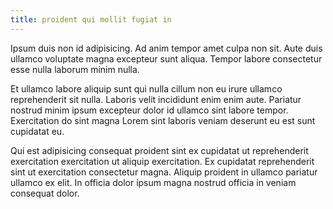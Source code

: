 ```yaml
---
title: proident qui mollit fugiat in
---
```


Ipsum duis non id adipisicing. Ad anim tempor amet culpa non sit. Aute duis ullamco voluptate magna excepteur sunt aliqua. Tempor labore consectetur esse nulla laborum minim nulla.

Et ullamco labore aliquip sunt qui nulla cillum non eu irure ullamco reprehenderit sit nulla. Laboris velit incididunt enim enim aute. Pariatur nostrud minim ipsum excepteur dolor id ullamco sint labore tempor. Exercitation do sint magna Lorem sint laboris veniam deserunt eu est sunt cupidatat eu.

Qui est adipisicing consequat proident sint ex cupidatat ut reprehenderit exercitation exercitation ut aliquip exercitation. Ex cupidatat reprehenderit sint ut exercitation consectetur magna. Aliquip proident in ullamco pariatur ullamco ex elit. In officia dolor ipsum magna nostrud officia in veniam consequat dolor.